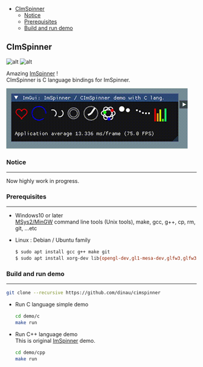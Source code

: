 <!-- START doctoc generated TOC please keep comment here to allow auto update -->
<!-- DON'T EDIT THIS SECTION, INSTEAD RE-RUN doctoc TO UPDATE -->

- [CImSpinner](#cimspinner)
  - [Notice](#notice)
  - [Prerequisites](#prerequisites)
  - [Build and run demo](#build-and-run-demo)

<!-- END doctoc generated TOC please keep comment here to allow auto update -->

## CImSpinner

![alt](https://github.com/dinau/cimspinner/actions/workflows/windows.yml/badge.svg)
![alt](https://github.com/dinau/cimspinner/actions/workflows/linux.yml/badge.svg) 

Amazing [ImSpinner](https://github.com/dalerank/imspinner) !  
CImSpinner is C language bindings for ImSpinner.

![alt](img/cimspinner.gif)

### Notice

---

Now highly work in progress.



### Prerequisites

---

- Windows10 or later  
[MSys2/MinGW](https://www.msys2.org/) command line tools (Unix tools), make, gcc, g++, cp, rm, git, ...etc
- Linux : Debian / Ubuntu family  

  ```sh
  $ sudo apt install gcc g++ make git 
  $ sudo apt install xorg-dev lib{opengl-dev,gl1-mesa-dev,glfw3,glfw3-dev,libsdl2-dev}
  ```

### Build and run demo

---

```sh
git clone --recursive https://github.com/dinau/cimspinner
```

- Run C language simple demo

   ```sh
   cd demo/c
   make run
   ```

- Run C++ language demo  
This is original [ImSpinner](https://github.com/dalerank/imspinner)  demo.

   ```sh
   cd demo/cpp
   make run
   ```
